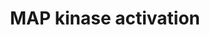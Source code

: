 ---
annotations:
- type: Pathway Ontology
  value: signaling pathway
- type: Pathway Ontology
  value: signaling pathway pertinent to immunity
- type: Pathway Ontology
  value: kinase mediated signaling pathway
authors:
- ReactomeTeam
- Anwesha
- Egonw
- Ryanmiller
description: 'The mitogen activated protein kinase (MAPK) cascade, one of the most
  ancient and evolutionarily conserved signaling pathways, is involved in many processes
  of immune responses. The MAP kinases cascade transduces signals from the cell membrane
  to the nucleus in response to a wide range of stimuli (Chang and Karin, 2001; Johnson
  et al, 2002). <p>There are three major groups of MAP kinases<ul><li>the extracellular
  signal-regulated protein kinases ERK1/2, <li>the p38 MAP kinase<li> and the c-Jun
  NH-terminal kinases JNK.</ul><p>ERK1 and ERK2 are activated in response to growth
  stimuli. Both JNKs and p38-MAPK are activated in response to a variety of cellular
  and environmental stresses. The MAP kinases are activated by dual phosphorylation
  of Thr and Tyr within the  tripeptide motif Thr-Xaa-Tyr. The sequence of this tripeptide
  motif is different in each group of MAP kinases: ERK (Thr-Glu-Tyr); p38 (Thr-Gly-Tyr);
  and JNK (Thr-Pro-Tyr).<p>MAPK activation is mediated by signal transduction in the
  conserved three-tiered kinase cascade: MAPKKKK (MAP4K or MKKKK or MAPKKK Kinase)
  activates the MAPKKK. The MAPKKKs then phosphorylates a dual-specificity protein
  kinase MAPKK, which in turn phosphorylates the MAPK.<p>The dual specificity MAP
  kinase kinases (MAPKK or MKK) differ for each group of MAPK. The ERK MAP kinases
  are activated by the MKK1 and MKK2; the p38 MAP kinases are activated by MKK3, MKK4,
  and MKK6; and the JNK pathway is activated by MKK4 and MKK7. The ability of MAP
  kinase kinases (MKKs, or MEKs) to recognize their cognate MAPKs is facilitated by
  a short docking motif (the D-site) in the MKK N-terminus, which binds to a complementary
  region on the MAPK. MAPKs then recognize many of their targets using the same strategy,
  because many MAPK substrates also contain D-sites.<p>The upstream signaling events
  in the TLR cascade that initiate and mediate the ERK signaling pathway remain unclear.  View
  original pathway at [http://www.reactome.org/PathwayBrowser/#DIAGRAM=450294 Reactome].'
last-edited: 2021-01-25
organisms:
- Homo sapiens
redirect_from:
- /index.php/Pathway:WP2792
- /instance/WP2792
schema-jsonld:
- '@context': https://schema.org/
  '@id': https://wikipathways.github.io/pathways/WP2792.html
  '@type': Dataset
  creator:
    '@type': Organization
    name: WikiPathways
  description: 'The mitogen activated protein kinase (MAPK) cascade, one of the most
    ancient and evolutionarily conserved signaling pathways, is involved in many processes
    of immune responses. The MAP kinases cascade transduces signals from the cell
    membrane to the nucleus in response to a wide range of stimuli (Chang and Karin,
    2001; Johnson et al, 2002). <p>There are three major groups of MAP kinases<ul><li>the
    extracellular signal-regulated protein kinases ERK1/2, <li>the p38 MAP kinase<li>
    and the c-Jun NH-terminal kinases JNK.</ul><p>ERK1 and ERK2 are activated in response
    to growth stimuli. Both JNKs and p38-MAPK are activated in response to a variety
    of cellular and environmental stresses. The MAP kinases are activated by dual
    phosphorylation of Thr and Tyr within the  tripeptide motif Thr-Xaa-Tyr. The sequence
    of this tripeptide motif is different in each group of MAP kinases: ERK (Thr-Glu-Tyr);
    p38 (Thr-Gly-Tyr); and JNK (Thr-Pro-Tyr).<p>MAPK activation is mediated by signal
    transduction in the conserved three-tiered kinase cascade: MAPKKKK (MAP4K or MKKKK
    or MAPKKK Kinase) activates the MAPKKK. The MAPKKKs then phosphorylates a dual-specificity
    protein kinase MAPKK, which in turn phosphorylates the MAPK.<p>The dual specificity
    MAP kinase kinases (MAPKK or MKK) differ for each group of MAPK. The ERK MAP kinases
    are activated by the MKK1 and MKK2; the p38 MAP kinases are activated by MKK3,
    MKK4, and MKK6; and the JNK pathway is activated by MKK4 and MKK7. The ability
    of MAP kinase kinases (MKKs, or MEKs) to recognize their cognate MAPKs is facilitated
    by a short docking motif (the D-site) in the MKK N-terminus, which binds to a
    complementary region on the MAPK. MAPKs then recognize many of their targets using
    the same strategy, because many MAPK substrates also contain D-sites.<p>The upstream
    signaling events in the TLR cascade that initiate and mediate the ERK signaling
    pathway remain unclear.  View original pathway at [http://www.reactome.org/PathwayBrowser/#DIAGRAM=450294
    Reactome].'
  keywords:
  - MAP2K3,MAP2K6
  - 'p-S176,S180-CHUK '
  - NFKB1:MAP3K8:TNIP2
  - TNIP2
  - 'UBC(609-684) '
  - 'UBC(305-380) '
  - 'MAP2K6 '
  - 'RPS27A(1-76) '
  - 'TAB3 '
  - p-S927,S932-NFKB1(1-968):MAP3K8:TNIP2
  - 'p-S400-MAP3K8 '
  - 'p-S272,T222,T334-MAPKAPK2 '
  - p-S272,T222,T334-MAPKAPK2, p-S,2T-MAPKAPK3
  - 'p-T183,Y185-MAPK9 '
  - 'FBXW11 '
  - complexes
  - NFKB1:p-S400-MAP3K8:TNIP2
  - MAPKAPK2,3
  - 'TAB2 '
  - 'p-S271,T275-MAP2K7 '
  - 'IKBKG '
  - RAF-independent
  - 'UBC(153-228) '
  - MAP2K1,MAP2K4
  - 'MDP '
  - Ub
  - 'MAP2K4 '
  - 'MAPKAPK3 '
  - MAP3K8
  - 'p-p38 MAPK:'
  - MAP2K7,MAP2K4
  - 'UBE2N '
  - mediated by MAP
  - 'NOD2 '
  - p-S207,T211-MAP2K6
  - 'MAPK11 '
  - 3xUb-p-S927,S932-NFKB1(1-968)
  - 'TAB1 '
  - 'p-T222,S272,T334-MAPKAPK2 '
  - ADP
  - p-S218,S222-MAP2K1,p-S257,T261-MAP2K4
  - 'p-S,2T-MAPKAPK3 '
  - 2xp-S-NFKB1(1-968):p-S,T-MAP3K8:TNIP2
  - 'p-S189,T193-MAP2K3 '
  - 'K63polyUb-TRAF6 '
  - MAPK8,9,10
  - 'p-S177,S181-IKBKB '
  - 'SKP1 '
  - 'p-T184,T187-MAP3K7 '
  - 'UBC(229-304) '
  - MAPK:p-MAPKAPK2/3
  - NFKB1(1-968)
  - MAPK targets/
  - 'TNIP2 '
  - 'p-S927,S932-NFKB1(1-968) '
  - 'MAPK:'
  - 'MAPK9 '
  - 'UBC(381-456) '
  - ATP
  - p-MAP2K4/p-MAP2K7
  - 'UBB(1-76) '
  - 'MAPK10 '
  - 'MAPKAPK2 '
  - p-p38
  - 'UBB(77-152) '
  - 'p-S257,T261-MAP2K4 '
  - 'MAP2K1 '
  - 'p-T221,Y223-MAPK10 '
  - 'p-T180,Y182-MAPK11 '
  - 'MAPK8 '
  - p-MAPK8,9,10
  - 'MAP2K7 '
  - 'p-IRAK2 '
  - 'p-2S,S376,T,T209,T387-IRAK1 '
  - 'UBA52(1-76) '
  - IKBKG:p-S176,S180-CHUK:p-S177,S181-IKBKB
  - 3xUb,
  - 'p-S207,T211-MAP2K6 '
  - 'MAP3K7 '
  - 'p-T,Y-MAPK8 '
  - 'CUL1 '
  - 'BTRC '
  - 'UBC(1-76) '
  - p-S189,T193-MAP2K3,
  - 'MAP3K8 '
  - Nuclear events
  - 'MAP2K3 '
  - kinases
  - p-S927,S932-NFKB1(1-968):p-S,T-MAP3K8:TNIP2
  - MAPK1/3 activation
  - 'NOD1 '
  - NFKB1:p-T290-MAP3K8:TNIP2
  - 'Ub-209-RIPK2 '
  - 'K63polyUb '
  - SCF-beta-TrCP1,2:p-S927,S932-NFKB1:p-S,T-MAP3K8:TNIP2
  - 'UBC(457-532) '
  - '3xUb-p-S927,S932-NFKB1(1-968) '
  - p38 MAPK:MAPKAPK2,3
  - 'UBC(533-608) '
  - 'p-T180,Y182-MAPK14 '
  - 'UBB(153-228) '
  - 'p-S400,T290-MAP3K8 '
  - Activated TAK
  - 'UBE2V1 '
  - p-S400,T290-MAP3K8
  - 'p-S218,S222-MAP2K1 '
  - 'UBC(77-152) '
  - 'MAPK14 '
  - (BTRC:CUL1:SKP1),(FBXW11:CUL1:SKP1)
  - 'iE-DAP '
  - 'NFKB1(1-968) '
  license: CC0
  name: MAP kinase activation
seo: CreativeWork
title: MAP kinase activation
wpid: WP2792
---
